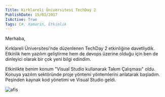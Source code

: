 ```yaml
---
Title: Kırklareli Üniversitesi TechDay 2
PublishDate: 15/03/2017
IsActive: True
Tags: C#, Xamarin, Etkinlik
---
```

Merhaba,

Kırklareli Üniversitesi’nde düzenlenen TechDay 2 etkinliğine davetliydik.  Etkinlik hem yazılım geliştirme hem de devops üzerine olduğu için ben de dinleyici olarak bir çok yeni bilgi edindim. 

Etkinlikte benim konum "Visual Studio kullanarak Takım Çalışması" oldu. Konuya yazılım sektöründe proje yöntemi yöntemlerini anlatarak başladım. Peşinden kaynak kod yönetimi ve Visual Studio geldi.



![afis](afis.PNG)

